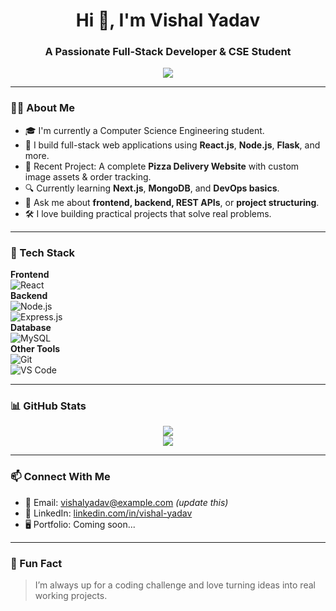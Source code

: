 <h1 align="center">Hi 👋, I'm Vishal Yadav</h1>
<h3 align="center">A Passionate Full-Stack Developer & CSE Student</h3>

<p align="center">
  <img src="https://readme-typing-svg.demolab.com/?lines=Full+Stack+Web+Developer;React.js+%7C+Node.js+%7C+Flask;Open+Source+Contributor;Always+Learning..." />
</p>

---

### 👨‍💻 About Me

- 🎓 I'm currently a Computer Science Engineering student.
- 🚀 I build full-stack web applications using **React.js**, **Node.js**, **Flask**, and more.
- 🍕 Recent Project: A complete **Pizza Delivery Website** with custom image assets & order tracking.
- 🔍 Currently learning **Next.js**, **MongoDB**, and **DevOps basics**.
- 💬 Ask me about **frontend, backend, REST APIs**, or **project structuring**.
- 🛠️ I love building practical projects that solve real problems.

---

### 🚀 Tech Stack

**Frontend**  
![React](https://img.shields.io/badge/-React-61DAFB?style=for-the-badge&logo=react&logoColor=000)  
**Backend**  
![Node.js](https://img.shields.io/badge/-Node.js-339933?style=for-the-badge&logo=nodedotjs&logoColor=white)  
![Express.js](https://img.shields.io/badge/-Express.js-000000?style=for-the-badge&logo=express&logoColor=white)  
**Database**  
![MySQL](https://img.shields.io/badge/-MySQL-4479A1?style=for-the-badge&logo=mysql&logoColor=white)  
**Other Tools**  
![Git](https://img.shields.io/badge/-Git-F05032?style=for-the-badge&logo=git&logoColor=white)  
![VS Code](https://img.shields.io/badge/-VSCode-007ACC?style=for-the-badge&logo=visual-studio-code&logoColor=white)

---

### 📊 GitHub Stats

<p align="center">
  <img src="https://github-readme-stats.vercel.app/api?username=VishalYadavAI&show_icons=true&theme=tokyonight" />
  <br />
  <img src="https://github-readme-streak-stats.herokuapp.com/?user=VishalYadavAI&theme=tokyonight" />
</p>

---

### 📫 Connect With Me

- 📧 Email: vishalyadav@example.com *(update this)*
- 🔗 LinkedIn: [linkedin.com/in/vishal-yadav](https://www.linkedin.com/)
- 🖥️ Portfolio: Coming soon...

---

### 🚀 Fun Fact
> I’m always up for a coding challenge and love turning ideas into real working projects.

